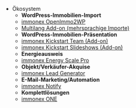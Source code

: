* Ökosystem
  * **WordPress-Immobilien-Import**
  * [immonex OpenImmo2WP](https://docs.immonex.de/openimmo2wp/)
  * [Multilang Add-on (mehrsprachige Importe)](https://docs.immonex.de/openimmo2wp-multilang/)
  * **WordPress-Immobilien-Präsentation**
  * [immonex Kickstart Team (Add-on)](https://docs.immonex.de/kickstart-team/)
  * [immonex Kickstart Slideshows (Add-on)](https://docs.immonex.de/kickstart-slideshows/)
  * **Energieausweis**
  * [immonex Energy Scale Pro](https://docs.immonex.de/energy-scale-pro/)
  * **Objekt/Verkäufer-Akquise**
  * [immonex Lead Generator](https://docs.immonex.de/lead-generator/)
  * **E-Mail-Marketing/Automation**
  * [immonex Notify](https://docs.immonex.de/notify/)
  * **Komplettlösungen**
  * [immonex ONE](https://docs.immonex.de/one-handbuch/)
